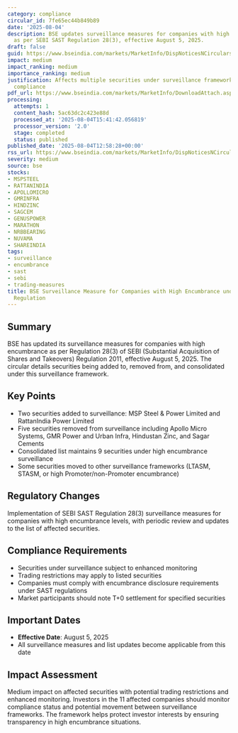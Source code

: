 ```yaml
---
category: compliance
circular_id: 7fe65ec44b849b89
date: '2025-08-04'
description: BSE updates surveillance measures for companies with high encumbrance
  as per SEBI SAST Regulation 28(3), effective August 5, 2025.
draft: false
guid: https://www.bseindia.com/markets/MarketInfo/DispNoticesNCirculars.aspx?Noticeid={22F73705-5D59-4BC0-AF79-1434957406AE}&noticeno=20250804-34&dt=08/04/2025&icount=34&totcount=55&flag=0
impact: medium
impact_ranking: medium
importance_ranking: medium
justification: Affects multiple securities under surveillance framework for high encumbrance
  compliance
pdf_url: https://www.bseindia.com/markets/MarketInfo/DownloadAttach.aspx?id=20250804-34&attachedId=926186d1-f6d1-43b1-8cfd-907a55b5106d
processing:
  attempts: 1
  content_hash: 5ac63dc2c423e88d
  processed_at: '2025-08-04T15:41:42.056819'
  processor_version: '2.0'
  stage: completed
  status: published
published_date: '2025-08-04T12:58:28+00:00'
rss_url: https://www.bseindia.com/markets/MarketInfo/DispNoticesNCirculars.aspx?Noticeid={22F73705-5D59-4BC0-AF79-1434957406AE}&noticeno=20250804-34&dt=08/04/2025&icount=34&totcount=55&flag=0
severity: medium
source: bse
stocks:
- MSPSTEEL
- RATTANINDIA
- APOLLOMICRO
- GMRINFRA
- HINDZINC
- SAGCEM
- GENUSPOWER
- MARATHON
- NRBBEARING
- NUVAMA
- SHAREINDIA
tags:
- surveillance
- encumbrance
- sast
- sebi
- trading-measures
title: BSE Surveillance Measure for Companies with High Encumbrance under SEBI SAST
  Regulation
---
```


## Summary

BSE has updated its surveillance measures for companies with high encumbrance as per Regulation 28(3) of SEBI (Substantial Acquisition of Shares and Takeovers) Regulation 2011, effective August 5, 2025. The circular details securities being added to, removed from, and consolidated under this surveillance framework.

## Key Points

- Two securities added to surveillance: MSP Steel & Power Limited and RattanIndia Power Limited
- Five securities removed from surveillance including Apollo Micro Systems, GMR Power and Urban Infra, Hindustan Zinc, and Sagar Cements
- Consolidated list maintains 9 securities under high encumbrance surveillance
- Some securities moved to other surveillance frameworks (LTASM, STASM, or high Promoter/non-Promoter encumbrance)

## Regulatory Changes

Implementation of SEBI SAST Regulation 28(3) surveillance measures for companies with high encumbrance levels, with periodic review and updates to the list of affected securities.

## Compliance Requirements

- Securities under surveillance subject to enhanced monitoring
- Trading restrictions may apply to listed securities
- Companies must comply with encumbrance disclosure requirements under SAST regulations
- Market participants should note T+0 settlement for specified securities

## Important Dates

- **Effective Date**: August 5, 2025
- All surveillance measures and list updates become applicable from this date

## Impact Assessment

Medium impact on affected securities with potential trading restrictions and enhanced monitoring. Investors in the 11 affected companies should monitor compliance status and potential movement between surveillance frameworks. The framework helps protect investor interests by ensuring transparency in high encumbrance situations.